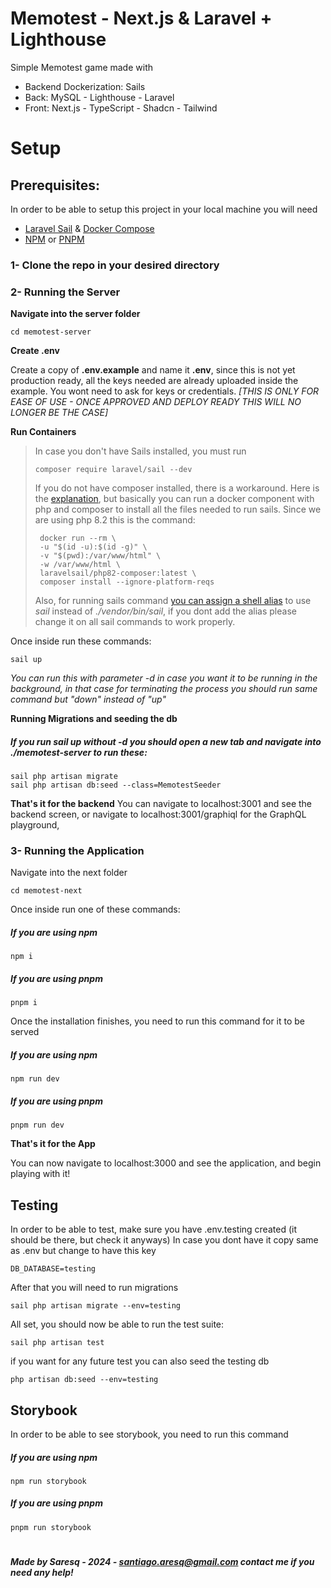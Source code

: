 
#  Memotest - Next.js & Laravel + Lighthouse
Simple Memotest game made with
- Backend Dockerization: Sails
- Back: MySQL - Lighthouse - Laravel
- Front: Next.js - TypeScript - Shadcn - Tailwind
#  Setup
##  Prerequisites:
In order to be able to setup this project in your local machine you will need
-  [Laravel Sail](https://laravel.com/docs/10.x/sail) & [Docker Compose](https://docs.docker.com/compose/)
-  [NPM](https://www.npmjs.com/) or [PNPM](https://pnpm.io/)
###  1- Clone the repo in your desired directory
###  2- Running the Server
**Navigate into the server folder**

    cd memotest-server

**Create .env**

Create a copy of **.env.example** and name it **.env**, since this is not yet production ready, all the keys needed are already uploaded inside the example.
You wont need to ask for keys or credentials. *[THIS IS ONLY FOR EASE OF USE - ONCE APPROVED AND DEPLOY READY THIS WILL NO LONGER BE THE CASE]*


**Run Containers**

> In case you don't have Sails installed, you must run
> 
> 
> `composer require laravel/sail --dev`
> 
> If you do not have composer installed, there is a workaround.
> Here is the [explanation](https://laravel.com/docs/9.x/sail#installing-composer-dependencies-for-existing-projects), but basically you can run a docker component with php and composer to
> install all the files needed to run sails.
> Since we are using php 8.2 this is the command:
> 
> 
>      docker run --rm \
>      -u "$(id -u):$(id -g)" \
>      -v "$(pwd):/var/www/html" \
>      -w /var/www/html \
>      laravelsail/php82-composer:latest \
>      composer install --ignore-platform-reqs
>  
> Also, for running sails command [you can assign a shell alias](https://laravel.com/docs/9.x/sail#configuring-a-shell-alias) to use *sail* instead of *./vendor/bin/sail*, if you dont add the alias please change it on all sail commands to work properly.

Once inside run these commands:

    sail up

*You can run this with parameter -d in case you want it to be running in the background, in that case for terminating the process you should run same command but "down" instead of "up"*

**Running Migrations and seeding the db**
#####  If you run sail up without -d you should open a new tab and navigate into ./memotest-server to run these:

    sail php artisan migrate
    sail php artisan db:seed --class=MemotestSeeder

**That's it for the backend**
You can navigate to localhost:3001 and see the backend screen, or navigate to localhost:3001/graphiql for the GraphQL playground,

###  3- Running the Application
Navigate into the next folder

    cd memotest-next

Once inside run one of these commands:
#####  If you are using npm

    npm i

#####  If you are using pnpm

    pnpm i

Once the installation finishes, you need to run this command for it to be served
#####  If you are using npm

    npm run dev

#####  If you are using pnpm

    pnpm run dev

**That's it for the App**

You can now navigate to localhost:3000 and see the application, and begin playing with it!


## Testing
In order to be able to test, make sure you have .env.testing created (it should be there, but check it anyways)
In case you dont have it copy same as .env but change to have this key

    DB_DATABASE=testing

  After that you will need to run migrations
  

    sail php artisan migrate --env=testing
   
   All set, you should now be able to run the test suite:

    sail php artisan test

  if you want for any future test you can also seed the testing db

    php artisan db:seed --env=testing

## Storybook
In order to be able to see storybook, you need to run this command

#####  If you are using npm

    npm run storybook

#####  If you are using pnpm

    pnpm run storybook

#
#

#####  Made by Saresq - 2024 - *santiago.aresq@gmail.com contact me if you need any help!*

